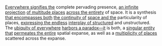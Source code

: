 
[Everywhere signifies the](1/2/1/1/3/.Everywhere) complete pervading presence, [an infinite projection](1/2/1/2/3/3/1/2/.Projection) [of multitude places](2/1/3/2/2/1/2/.Place) [across the entirety](1/2/1/1/3/3/3/3/.Whole) of space. It is a synthesis [that encompasses both](1/2/1/1/3/3/3/2/.Inclusive) [the continuity of](1/2/1/1/1/3/1/2/.Continuity) [space and the](1/2/1/3/3/3/3/.Space) particularity of places, [expressing the endless](1/1/3/2/3/3/2/3/2/.Infinite%20Limits) [interplay of structured](1/2/1/1/_Structured-Unstructured) and unstructured. The [ubiquity of everywhere](1/2/1/1/3/3/.Ubiquitous) [harbors a paradox—it](1/2/1/3/1/1/3/1/1/.Paradoxes) is both, a [singular entity that](1/1/3/1/1/1/1/.Singular) [permeates the entire](1/2/1/1/3/2/3/.Permeation) spatial expanse, as well as a [multiplicity of places](1/1/3/1/2/2/1/.Multiplicity) scattered across the expanse.


